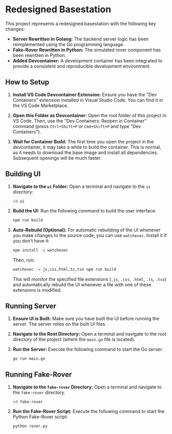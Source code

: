 # Redesigned Basestation

This project represents a redesigned basestation with the following key changes:

*   **Server Rewritten in Golang:** The backend server logic has been reimplemented using the Go programming language.
*   **Fake-Rover Rewritten in Python:** The simulated rover component has been rewritten in Python.
*   **Added Devcontainer:** A development container has been integrated to provide a consistent and reproducible development environment.

## How to Setup

1.  **Install VS Code Devcontainer Extension:** Ensure you have the "Dev Containers" extension installed in Visual Studio Code.  You can find it in the VS Code Marketplace.

2.  **Open this Folder as Devcontainer:** Open the root folder of this project in VS Code.  Then, use the "Dev Containers: Reopen in Container" command (press `Ctrl+Shift+P` or `Cmd+Shift+P` and type "Dev Containers").

3.  **Wait for Container Build:** The first time you open the project in the devcontainer, it may take a while to build the container.  This is normal, as it needs to download the base image and install all dependencies. Subsequent openings will be much faster.

## Building UI

1.  **Navigate to the `ui` Folder:** Open a terminal and navigate to the `ui` directory:

    ```bash
    cd ui
    ```

2.  **Build the UI:** Run the following command to build the user interface:

    ```bash
    npm run build
    ```

3.  **Auto-Rebuild (Optional):**  For automatic rebuilding of the UI whenever you make changes to the source code, you can use `watchexec`.  Install it if you don't have it:

    ```bash
    npm install -g watchexec
    ```

    Then, run:

    ```bash
    watchexec -e js,css,html,ts,tsx npm run build
    ```

    This will monitor the specified file extensions (`.js`, `.css`, `.html`, `.ts`, `.tsx`) and automatically rebuild the UI whenever a file with one of these extensions is modified.

## Running Server

1.  **Ensure UI is Built:** Make sure you have built the UI before running the server.  The server relies on the built UI files.

2.  **Navigate to the Root Directory:** Open a terminal and navigate to the root directory of the project (where the `main.go` file is located).

3.  **Run the Server:** Execute the following command to start the Go server:

    ```bash
    go run main.go
    ```

## Running Fake-Rover

1.  **Navigate to the `fake-rover` Directory:** Open a terminal and navigate to the `fake-rover` directory.

    ```bash
    cd fake-rover
    ```

2.  **Run the Fake-Rover Script:** Execute the following command to start the Python Fake-Rover script:

    ```bash
    python rover.py
    ```